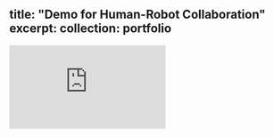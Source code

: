 title: "Demo for Human-Robot Collaboration"
excerpt: 
collection: portfolio
---

<iframe width="280" height="150" src="https://www.youtube.com/embed/TN1DolmKHbQ?si=FRRYaY-YKDL_P8rS" title="YouTube video player" 
           frameborder="0" allow="accelerometer; autoplay; clipboard-write; encrypted-media; gyroscope; picture-in-picture; 
           web-share" referrerpolicy="strict-origin-when-cross-origin" allowfullscreen></iframe>
